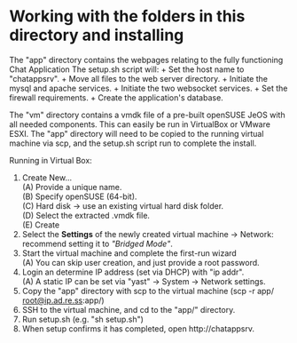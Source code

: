 # Working with the folders in this directory and installing

The "app" directory contains the webpages relating to the fully functioning Chat Application
The setup.sh script will:
    + Set the host name to "chatappsrv".
    + Move all files to the web server directory.
    + Initiate the mysql and apache services.
    + Initiate the two websocket services.
    + Set the firewall requirements.
    + Create the application's database.

The "vm" directory contains a vmdk file of a pre-built openSUSE JeOS with all needed components.
This can easily be run in VirtualBox or VMware ESXI.
The "app" directory will need to be copied to the running virtual machine via scp, and the setup.sh script run to complete the install.

Running in Virtual Box:
  1. Create New...  
    (A) Provide a unique name.  
    (B) Specify openSUSE (64-bit).  
    (C) Hard disk -> use an existing virtual hard disk folder.  
    (D) Select the extracted .vmdk file.  
    (E) Create  
  2. Select the <b>Settings</b> of the newly created virtual machine -> Network: recommend setting it to <i>"Bridged Mode"</i>.
  3. Start the virtual machine and complete the first-run wizard  
    (A) You can skip user creation, and just provide a root password.  
  4. Login an determine IP address (set via DHCP) with "ip addr".  
    (A) A static IP can be set via "yast" -> System -> Network settings.  
  5. Copy the "app" directory with scp to the virtual machine (scp -r app/ root@ip.ad.re.ss:app/)
  6. SSH to the virtual machine, and cd to the "app/" directory.
  7. Run setup.sh (e.g. "sh setup.sh")
  8. When setup confirms it has completed, open http://chatappsrv.
    
